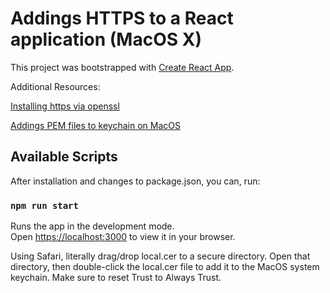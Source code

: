# Addings HTTPS to a React application (MacOS X)

This project was bootstrapped with [Create React App](https://github.com/facebook/create-react-app).

Additional Resources:

[Installing https via openssl ](https://flaviocopes.com/react-how-to-configure-https-localhost/)

[Addings PEM files to keychain on MacOS](https://flaviocopes.com/macos-install-ssl-local/)

## Available Scripts

After installation and changes to package.json, you can, run:

### `npm run start`

Runs the app in the development mode.\
Open [https://localhost:3000](https://localhost:3000) to view it in your browser.

Using Safari, literally drag/drop local.cer to a secure directory.
Open that directory, then double-click the local.cer file to add it to the MacOS system keychain.
Make sure to reset Trust to Always Trust. 
